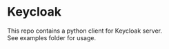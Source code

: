# Keycloak

This repo contains a python client for Keycloak server.  
See examples folder for usage.
